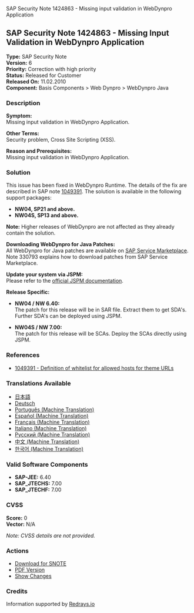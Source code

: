 SAP Security Note 1424863 - Missing input validation in WebDynpro Application

## SAP Security Note 1424863 - Missing Input Validation in WebDynpro Application

**Type:** SAP Security Note  
**Version:** 6  
**Priority:** Correction with high priority  
**Status:** Released for Customer  
**Released On:** 11.02.2010  
**Component:** Basis Components &gt; Web Dynpro &gt; WebDynpro Java  

### Description

**Symptom:**  
Missing input validation in WebDynpro Application.

**Other Terms:**  
Security problem, Cross Site Scripting (XSS).

**Reason and Prerequisites:**  
Missing input validation in WebDynpro Application.

### Solution

This issue has been fixed in WebDynpro Runtime. The details of the fix are described in SAP note [1049391](https://me.sap.com/notes/1049391). The solution is available in the following support packages:

- **NW04, SP21 and above.**
- **NW04S, SP13 and above.**

**Note:** Higher releases of WebDynpro are not affected as they already contain the solution.

**Downloading WebDynpro for Java Patches:**  
All WebDynpro for Java patches are available on [SAP Service Marketplace](https://me.sap.com/). Note 330793 explains how to download patches from SAP Service Marketplace.

**Update your system via JSPM:**  
Please refer to the [official JSPM documentation](https://me.sap.com/help_nw70/helpdata/EN/1f/c45b4211aac353e10000000a1550b0/frameset.htm).

**Release Specific:**

- **NW04 / NW 6.40:**  
  The patch for this release will be in SAR file. Extract them to get SDA's. Further SDA's can be deployed using JSPM.

- **NW04S / NW 7.00:**  
  The patch for this release will be SCAs. Deploy the SCAs directly using JSPM.

### References

- [1049391 - Definition of whitelist for allowed hosts for theme URLs](https://me.sap.com/notes/1049391)

### Translations Available

- [日本語](https://me.sap.com/notes/0001424863/J)
- [Deutsch](https://me.sap.com/notes/0001424863/D)
- [Português (Machine Translation)](https://me.sap.com/notes/0001424863/P)
- [Español (Machine Translation)](https://me.sap.com/notes/0001424863/S)
- [Français (Machine Translation)](https://me.sap.com/notes/0001424863/F)
- [Italiano (Machine Translation)](https://me.sap.com/notes/0001424863/I)
- [Русский (Machine Translation)](https://me.sap.com/notes/0001424863/R)
- [中文 (Machine Translation)](https://me.sap.com/notes/0001424863/1)
- [한국어 (Machine Translation)](https://me.sap.com/notes/0001424863/3)

### Valid Software Components

- **SAP-JEE:** 6.40
- **SAP_JTECHS:** 7.00
- **SAP_JTECHF:** 7.00

### CVSS

**Score:** 0  
**Vector:** N/A

*Note: CVSS details are not provided.*

### Actions

- [Download for SNOTE](https://notesdownloads.sap.com/note/0040000016954962017)
- [PDF Version](https://userapps.support.sap.com/sap/support/sfm/notes/print/0001424863?language=en-US&token=F8544681D0013C116238820D48C1A4AC)
- [Show Changes](https://me.sap.com/notesLatestChanges/0001424863/E/diff)

### Credits

Information supported by [Redrays.io](https://redrays.io)